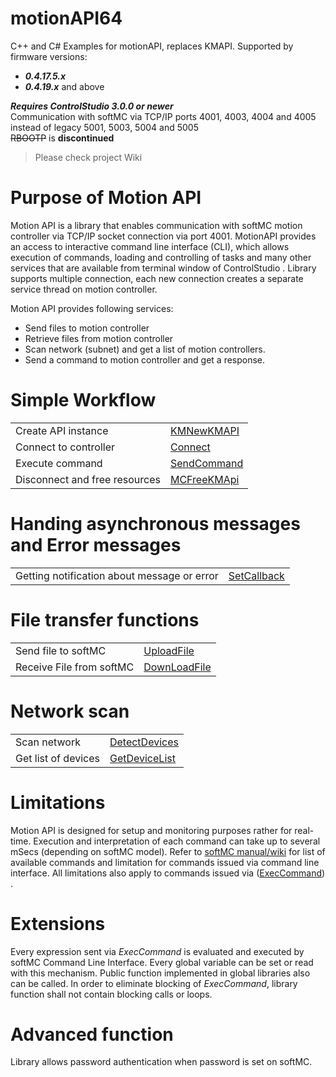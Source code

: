 # motionAPI64
C++ and C# Examples for motionAPI, replaces KMAPI.
Supported by firmware versions:<br/>
- ***0.4.17.5.x***<br/>
- ***0.4.19.x*** and above<br/>

***Requires ControlStudio 3.0.0 or newer<br/>***
Communication with softMC via TCP/IP ports 4001, 4003, 4004 and 4005 instead of legacy 5001, 5003, 5004 and 5005<br/>
~~RBOOTP~~ is **discontinued**<br/>

> Please check project Wiki
      
# Purpose of Motion API

Motion API is a library that enables communication with softMC motion controller via TCP/IP socket connection via port 4001. MotionAPI provides an access to interactive command line interface (CLI), which allows execution of commands, loading and controlling of tasks and many other services that are available from terminal window of ControlStudio .
Library supports multiple connection, each new connection creates a separate service thread on motion controller. 

Motion API provides following services:

 - Send files to motion controller
 - Retrieve files from motion controller
 - Scan network (subnet) and get a list of motion controllers. 
 - Send a command to motion controller and get a response.

# Simple Workflow

 
|  |  |
|--|--|
|Create API instance  |  [KMNewKMAPI](https://cdn.rawgit.com/stx-sas/motionAPI64/dbfc2a5d/Examples/example1/DemoMCCpp/DemoMCCpp/html/_k_m_api_8h.html#ace4118c6ba20659c52106507061756cb) |
|Connect to controller|[Connect](https://cdn.rawgit.com/stx-sas/motionAPI64/dbfc2a5d/Examples/example1/DemoMCCpp/DemoMCCpp/html/_k_m_api_8h.html#ad165eca24e7f8c8dba9277ab9bd5ffdc)
|Execute command|[SendCommand](https://cdn.rawgit.com/stx-sas/motionAPI64/dbfc2a5d/Examples/example1/DemoMCCpp/DemoMCCpp/html/_k_m_api_8h.html#a00dff298d0ce9b95e17d10faf9703a34)
|Disconnect and free resources|[MCFreeKMApi](https://cdn.rawgit.com/stx-sas/motionAPI64/dbfc2a5d/Examples/example1/DemoMCCpp/DemoMCCpp/html/_k_m_api_8h.html#a3ddb56384a6d0d3f4c21a3669bff6333)
# Handing asynchronous messages and Error messages
|  |  |
|--|--|
| Getting notification about message or error  | [SetCallback](https://cdn.rawgit.com/stx-sas/motionAPI64/dbfc2a5d/Examples/example1/DemoMCCpp/DemoMCCpp/html/_k_m_api_8h.html#a8271a6182ae771e82f917f744ec92cc4) |
 
# File transfer functions
|  |  |
|--|--|
| Send file to softMC| [UploadFile](https://cdn.rawgit.com/stx-sas/motionAPI64/dbfc2a5d/Examples/example1/DemoMCCpp/DemoMCCpp/html/_k_m_api_8h.html#aa964ca34d2f52c7c10716ec8e9ec80b2) |
|Receive File from softMC|[DownLoadFile](https://cdn.rawgit.com/stx-sas/motionAPI64/dbfc2a5d/Examples/example1/DemoMCCpp/DemoMCCpp/html/_k_m_api_8h.html#a89d3b11e4b75e3c154a86ae25a06adee)
# Network scan
|  |  |
|--|--|
| Scan network | [DetectDevices](https://cdn.rawgit.com/stx-sas/motionAPI64/dbfc2a5d/Examples/example1/DemoMCCpp/DemoMCCpp/html/_k_m_api_8h.html#a198301566229dca02927ada1c44e82ca) |
| Get list of devices|[GetDeviceList](https://cdn.rawgit.com/stx-sas/motionAPI64/dbfc2a5d/Examples/example1/DemoMCCpp/DemoMCCpp/html/_k_m_api_8h.html#ae47dad290a55c5d4ec50ff9d310c97a6)

# Limitations
Motion API is designed for setup and monitoring purposes rather for real-time.
Execution and interpretation of each command can take up to several mSecs (depending on softMC model). 
Refer to  [softMC manual/wiki](http://softmc.servotronix.com/wiki/Welcome) for list of available commands and limitation for commands issued via command line interface. All limitations also apply to commands issued via ([ExecCommand](https://cdn.rawgit.com/stx-sas/motionAPI64/dbfc2a5d/Examples/example1/DemoMCCpp/DemoMCCpp/html/_k_m_api_8h.html#a62116030d92671325976b45c9b93a14b)) .

# Extensions 
Every expression sent via *ExecCommand* is evaluated and executed by softMC Command Line Interface.
Every global variable can be set or read with this mechanism.
Public function implemented in global libraries also can be called. In order to eliminate blocking of *ExecCommand*, library function shall not contain blocking calls or loops.
# Advanced function
Library allows password authentication when password is set on softMC.
